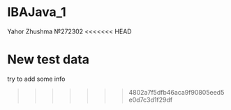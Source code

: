 # IBAJava_1
Yahor Zhushma
№272302
<<<<<<< HEAD

New test data
=======
try to add some info
>>>>>>> 4802a7f5dfb46aca9f90805eed5e0d7c3d1f29df
